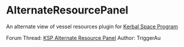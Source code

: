 AlternateResourcePanel
======================
An alternate view of vessel resources plugin for [Kerbal Space Program](http://www.kerbalspaceprogram.com/)

Forum Thread: [KSP Alternate Resource Panel](http://forum.kerbalspaceprogram.com/threads/60227-KSP-Alternate-Resource-Panel)
Author: TriggerAu
